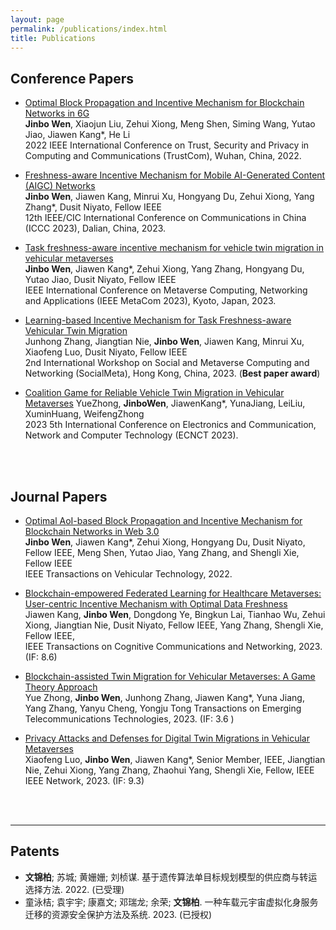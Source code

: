 ```yaml
---
layout: page
permalink: /publications/index.html
title: Publications
---
```



## Conference Papers

- [Optimal Block Propagation and Incentive Mechanism for Blockchain Networks in 6G](https://www.researchgate.net/publication/365999631_Optimal_Block_Propagation_and_Incentive_Mechanism_for_Blockchain_Networks_in_6G)  
**Jinbo Wen**, Xiaojun Liu, Zehui Xiong, Meng Shen, Siming Wang, Yutao Jiao, Jiawen Kang*, He Li  
2022 IEEE International Conference on Trust, Security and Privacy in Computing and Communications (TrustCom), Wuhan, China, 2022.

- [Freshness-aware Incentive Mechanism for Mobile AI-Generated Content (AIGC) Networks](https://www.researchgate.net/publication/372493820_Freshness-aware_Incentive_Mechanism_for_Mobile_AI-Generated_Content_AIGC_Networks)    
**Jinbo Wen**, Jiawen Kang, Minrui Xu, Hongyang Du, Zehui Xiong, Yang Zhang*, Dusit Niyato, Fellow IEEE  
12th IEEE/CIC lnternational Conference on Communications in China (ICCC 2023), Dalian, China, 2023.

- [Task freshness-aware incentive mechanism for vehicle twin migration
in vehicular metaverses](https://www.researchgate.net/publication/373838193_Task_Freshness-aware_Incentive_Mechanism_for_Vehicle_Twin_Migration_in_Vehicular_Metaverses)   
**Jinbo Wen**, Jiawen Kang*, Zehui Xiong, Yang Zhang, Hongyang Du, Yutao Jiao, Dusit Niyato, Fellow IEEE    
IEEE International Conference on Metaverse Computing, Networking and Applications (IEEE MetaCom 2023), Kyoto, Japan, 2023.

- [Learning-based Incentive Mechanism for Task Freshness-aware Vehicular Twin Migration](https://www.researchgate.net/publication/373838163_Learning-based_Incentive_Mechanism_for_Task_Freshness-aware_Vehicular_Twin_Migration)    
Junhong Zhang, Jiangtian Nie, **Jinbo Wen**, Jiawen Kang, Minrui Xu, Xiaofeng Luo, Dusit Niyato, Fellow IEEE    
2nd International Workshop on Social and Metaverse Computing and Networking (SocialMeta), Hong Kong, China, 2023. (**Best paper award**)

- [Coalition Game for Reliable Vehicle Twin Migration in Vehicular Metaverses](chrome-extension://efaidnbmnnnibpcajpcglclefindmkaj/https://www.researchgate.net/profile/Yue-Zhong-12/publication/372452163_Coalition_Game_for_Reliable_Vehicle_Twin_Migration_in_Vehicular_Metaverses/links/64b7f7978de7ed28baad884c/Coalition-Game-for-Reliable-Vehicle-Twin-Migration-in-Vehicular-Metaverses.pdf)
YueZhong, **JinboWen**, JiawenKang*, YunaJiang, LeiLiu, XuminHuang, WeifengZhong  
2023 5th International Conference on Electronics and Communication, Network and Computer Technology (ECNCT 2023).

<br>
  <br>

## Journal Papers

- [Optimal AoI-based Block Propagation and Incentive Mechanism for Blockchain Networks in Web 3.0]()  
**Jinbo Wen**, Jiawen Kang*, Zehui Xiong, Hongyang Du, Dusit Niyato, Fellow IEEE, Meng Shen, Yutao Jiao, Yang Zhang, and Shengli Xie, Fellow IEEE  
IEEE Transactions on Vehicular Technology, 2022.

- [Blockchain-empowered Federated Learning for Healthcare Metaverses: User-centric Incentive Mechanism with Optimal Data Freshness](https://ieeexplore.ieee.org/abstract/document/10254627)  
Jiawen Kang, **Jinbo Wen**, Dongdong Ye, Bingkun Lai, Tianhao Wu, Zehui Xiong, Jiangtian Nie, Dusit Niyato, Fellow IEEE, Yang Zhang, Shengli Xie, Fellow IEEE,  
IEEE Transactions on Cognitive Communications and Networking, 2023. (IF: 8.6)

- [Blockchain-assisted Twin Migration for Vehicular Metaverses: A Game Theory Approach](https://onlinelibrary.wiley.com/doi/full/10.1002/ett.4856?casa_token=MRKOLOrfenwAAAAA%3AM5xXakbGdb89Sxq9Lm3F2FcsDAUQvmA2PxYLwEFKSytPEyJzRZsdjRRbD7WmKKYIVZLyKg1tmAiiVuLy)  
Yue Zhong, **Jinbo Wen**, Junhong Zhang, Jiawen Kang*, Yuna Jiang, Yang Zhang, Yanyu Cheng, Yongju Tong 
Transactions on Emerging Telecommunications Technologies, 2023. (IF: 3.6 )

- [Privacy Attacks and Defenses for Digital Twin Migrations in Vehicular Metaverses](https://ieeexplore.ieee.org/abstract/document/10269659)  
Xiaofeng Luo, **Jinbo Wen**, Jiawen Kang*, Senior Member, IEEE, Jiangtian Nie, Zehui Xiong, Yang Zhang, Zhaohui Yang, Shengli Xie, Fellow, IEEE
IEEE Network, 2023. (IF: 9.3)

<br>
  <br>

---

## Patents

- **文锦柏**; 苏城; 黄姗姗; 刘桢谋. 基于遗传算法单目标规划模型的供应商与转运选择方法. 2022. (已受理)
- 童泳桔; 袁宇宇; 康嘉文; 邓瑞龙; 余荣; **文锦柏**. 一种车载元宇宙虚拟化身服务迁移的资源安全保护方法及系统. 2023. (已授权)

<br>
  <br>
